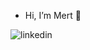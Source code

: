 - Hi, I’m Mert 👋 

![linkedin](https://cdn.worldvectorlogo.com/logos/linkedin.svg)


<!---
kaimmrt/kaimmrt is a ✨ special ✨ repository because its `README.md` (this file) appears on your GitHub profile.
You can click the Preview link to take a look at your changes.
--->
